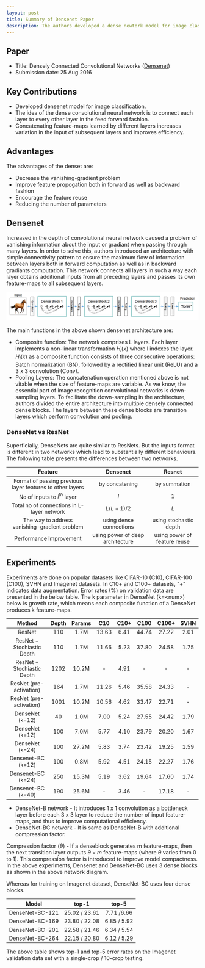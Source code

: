 ```yaml
---
layout: post
title: Summary of Densenet Paper
description: The authors developed a dense newtork model for image classification. The main idea of the network was to connect each layer to every other layer in the feed forward fashion to improve the information flow in both forward and backward ways of a network.
---
```


## Paper
- Title: Densely Connected Convolutional Networks ([Densenet](https://arxiv.org/abs/1608.06993))
- Submission date: 25 Aug 2016

## Key Contributions
- Developed densenet model for image classification.
- The idea of the dense convolutional neural network is to connect each layer to every other layer in the feed forward fashion.
- Concatenating feature-maps learned by different layers increases variation in the input of subsequent layers and improves efficiency.

## Advantages
The advantages of the denset are:
- Decrease the vanishing-gradient problem
- Improve feature propogation both in forward as well as backward fashion
- Encourage the feature reuse
- Reducing the number of parameters

## Densenet
Increased in the depth of convolutional neural network caused a problem of vanishing information about the input or gradiant when passing through many layers. In order to solve this, authors introduced an architecture with simple connectivity pattern to ensure the maximum flow of information between layers both in forward computation as well as in backward gradiants computation. This network connects all layers in such a way each layer obtains additional inputs from all preceding layers and passes its own feature-maps to all subsequent layers. 



<p align="center">
<img src="/assets/Images/densenet/densenet.png" alt="tab_contents">
</p>

The main functions in the above shown densenet architecture are:
- Composite function: The network comprises L layers. Each layer implements a non-linear transformation $H_l(x)$ where l indexes the layer. $H_l(x)$ as a composite function consists of three consecutive operations: Batch normalization (BN), followed by a rectified linear unit (ReLU) and a 3 x 3 convolution (Conv).
- Pooling Layers: The concatenation operation mentioned above is not vitable when the size of feature-maps are variable. As we know, the essential part of image recognition convolutional networks is down-sampling layers. To facilitate the down-sampling in the architecture, authors divided the entire architecture into multiple densely connected dense blocks. The layers between these dense blocks are transition layers which perform convolution and pooling. 

### DenseNet vs ResNet
Superficially, DenseNets are quite similar to ResNets. But the inputs format is different in two networks which lead to substantially different behaviours. The following table presents the differences between two networks.

|Feature| Densenet   |     Resnet     | 
|:-----:|:---------------:|:-----------------------:|
|Format of passing previous layer features to other layers| by concatening| by summation|
|No of inputs to $l^{th}$ layer| $l$ | $1$ |
|Total no of connections in L-layer network| $L(L+1)/2$ | $L$ |
|The way to address vanishing-gradient problem| using dense connections|using stochastic depth|
|Performance Improvement|using power of deep architecture| using power of feature reuse|


## Experiments
Experiments are done on popular datasets like CIFAR-10 (C10), CIFAR-100 (C100), SVHN and Imagenet datasets. In C10+ and C100+ datasets, "+" indicates data augmentation. Error rates (%) on validation data are presented in the below table. The k parameter in DenseNet (k=\<num\>) below is growth rate, which means each composite function of a DenseNet produces k feature-maps.

|Method| Depth   | Params | C10| C10+| C100 | C100+ | SVHN|
|:-----:|:------:|:------:|:--:|:---:|:----:|:-----:|:---:|
|ResNet|110|1.7M|13.63|6.41|44.74|27.22|2.01|
|ResNet + Stochiastic Depth|110|1.7M|11.66|5.23|37.80|24.58|1.75|
|ResNet + Stochiastic Depth|1202|10.2M|-|4.91|-|-|-|
|ResNet (pre-activation)|164|1.7M|11.26|5.46|35.58|24.33|-|
|ResNet (pre-activation)|1001|10.2M|10.56|4.62|33.47|22.71|-|
|DenseNet (k=12)|40|1.0M|7.00|5.24|27.55|24.42|1.79|
|DenseNet (k=12)|100|7.0M|5.77|4.10|23.79|20.20|1.67|
|DenseNet (k=24)|100|27.2M|5.83|3.74|23.42|19.25|1.59|
|Densenet-BC (k=12)|100|0.8M|5.92|4.51|24.15|22.27|1.76|
|Densenet-BC (k=24)|250|15.3M|5.19|3.62|19.64|17.60|1.74|
|Densenet-BC (k=40)|190|25.6M|-|3.46|-|17.18|-|

 - DenseNet-B network - It introduces 1 x 1 convolution as a bottleneck layer before each 3 x 3 layer to reduce the number of input feature-maps, and thus to improve computational efficiency. 
 - DenseNet-BC network - It is same as DenseNet-B with additional compression factor. 
 
Compression factor $(\theta)$ - If a denseblock generates m feature-maps, then the next transition layer outputs $\theta \times m$ feature-maps (where $\theta$ varies from 0 to 1). This compression factor is introduced to improve model compactness. In the above experiments, Densenet and DenseNet-BC uses 3 dense blocks as shown in the above network diagram. 

Whereas for training on Imagenet dataset, DenseNet-BC uses four dense blocks.  


|Model| top-1   | top-5 | 
|:-----:|:------:|:------:|
|DenseNet-BC-121| 25.02 / 23.61|7.71 /6.66|
|DenseNet-BC-169|23.80 / 22.08|6.85 / 5.92|
|DenseNet-BC-201|22.58 / 21.46|6.34 / 5.54|
|DenseNet-BC-264|22.15 / 20.80|6.12 / 5.29|

The above table shows top-1 and top-5 error rates on the Imagenet validation data set with a single-crop / 10-crop testing.

